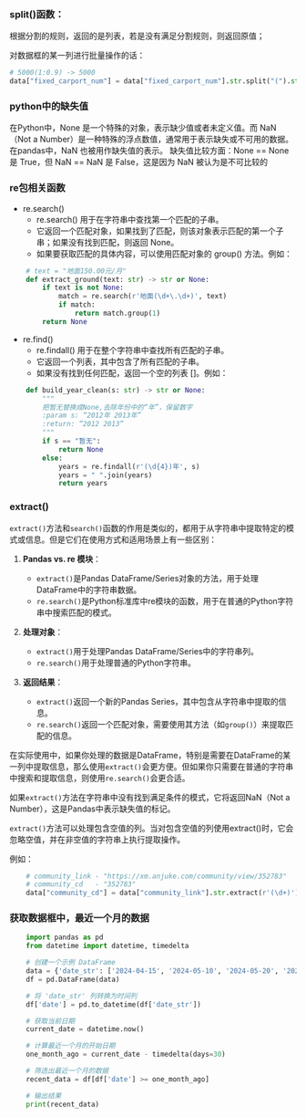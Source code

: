 ### split()函数：
根据分割的规则，返回的是列表，若是没有满足分割规则，则返回原值；

对数据框的某一列进行批量操作的话：  
```python
# 5000(1:0.9) -> 5000
data["fixed_carport_num"] = data["fixed_carport_num"].str.split("(").str[0]
```
### python中的缺失值
在Python中，None 是一个特殊的对象，表示缺少值或者未定义值。而 NaN（Not a Number）是一种特殊的浮点数值，通常用于表示缺失或不可用的数据。在pandas中，NaN 也被用作缺失值的表示。
缺失值比较方面：None == None 是 True，但 NaN == NaN 是 False，这是因为 NaN 被认为是不可比较的

### re包相关函数
- re.search()
    - re.search() 用于在字符串中查找第一个匹配的子串。
    - 它返回一个匹配对象，如果找到了匹配，则该对象表示匹配的第一个子串；如果没有找到匹配，则返回 None。
    - 如果要获取匹配的具体内容，可以使用匹配对象的 group() 方法。例如：
```python
    # text = "地面150.00元/月"
    def extract_ground(text: str) -> str or None:
        if text is not None:
            match = re.search(r'地面(\d+\.\d+)', text)
            if match:
                return match.group(1)
        return None
```

- re.find()
    - re.findall() 用于在整个字符串中查找所有匹配的子串。
    - 它返回一个列表，其中包含了所有匹配的子串。
    - 如果没有找到任何匹配，返回一个空的列表 []。例如：
```python
    def build_year_clean(s: str) -> str or None:
        """
        把暂无替换成None,去除年份中的“年”，保留数字
        :param s: “2012年 2013年”
        :return: “2012 2013”
        """
        if s == "暂无":
            return None
        else:
            years = re.findall(r'(\d{4})年', s)
            years = " ".join(years)
            return years
```

### extract()
`extract()`方法和`search()`函数的作用是类似的，都用于从字符串中提取特定的模式或信息。但是它们在使用方式和适用场景上有一些区别：

1. **Pandas vs. re 模块**：
   - `extract()`是Pandas DataFrame/Series对象的方法，用于处理DataFrame中的字符串数据。
   - `re.search()`是Python标准库中re模块的函数，用于在普通的Python字符串中搜索匹配的模式。

2. **处理对象**：
   - `extract()`用于处理Pandas DataFrame/Series中的字符串列。
   - `re.search()`用于处理普通的Python字符串。

3. **返回结果**：
   - `extract()`返回一个新的Pandas Series，其中包含从字符串中提取的信息。
   - `re.search()`返回一个匹配对象，需要使用其方法（如`group()`）来提取匹配的信息。

在实际使用中，如果你处理的数据是DataFrame，特别是需要在DataFrame的某一列中提取信息，那么使用`extract()`会更方便。但如果你只需要在普通的字符串中搜索和提取信息，则使用`re.search()`会更合适。

如果`extract()`方法在字符串中没有找到满足条件的模式，它将返回NaN（Not a Number），这是Pandas中表示缺失值的标记。

`extract()`方法可以处理包含空值的列。当对包含空值的列使用extract()时，它会忽略空值，并在非空值的字符串上执行提取操作。

例如：
```python
    # community_link - "https://xm.anjuke.com/community/view/352783"
    # community_cd   - "352783"
    data["community_cd"] = data["community_link"].str.extract(r'(\d+)') 
```

### 获取数据框中，最近一个月的数据
```python
    import pandas as pd
    from datetime import datetime, timedelta

    # 创建一个示例 DataFrame
    data = {'date_str': ['2024-04-15', '2024-05-10', '2024-05-20', '2024-06-01']}
    df = pd.DataFrame(data)

    # 将 'date_str' 列转换为时间列
    df['date'] = pd.to_datetime(df['date_str'])

    # 获取当前日期
    current_date = datetime.now()

    # 计算最近一个月的开始日期
    one_month_ago = current_date - timedelta(days=30)

    # 筛选出最近一个月的数据
    recent_data = df[df['date'] >= one_month_ago]

    # 输出结果
    print(recent_data)
```

